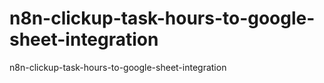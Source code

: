 # n8n-clickup-task-hours-to-google-sheet-integration
n8n-clickup-task-hours-to-google-sheet-integration
